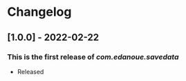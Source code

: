 # Changelog

## [1.0.0] - 2022-02-22

### This is the first release of _com.edanoue.savedata_

- Released
